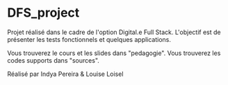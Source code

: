 # DFS_project
Projet réalisé dans le cadre de l'option Digital.e Full Stack.
L'objectif est de présenter les tests fonctionnels et quelques applications.

Vous trouverez le cours et les slides dans "pedagogie".
Vous trouverez les codes supports dans "sources".

Réalisé par Indya Pereira & Louise Loisel
